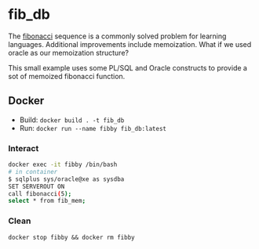 # fib_db

The [fibonacci](https://en.wikipedia.org/wiki/Fibonacci_number) sequence is a commonly solved problem for learning languages. Additional improvements include memoization. What if we used oracle as our memoization structure?

This small example uses some PL/SQL and Oracle constructs to provide a sot of memoized fibonacci function.

## Docker

* Build: `docker build . -t fib_db`
* Run: `docker run --name fibby fib_db:latest`

### Interact

```bash
docker exec -it fibby /bin/bash
# in container
$ sqlplus sys/oracle@xe as sysdba
SET SERVEROUT ON
call fibonacci(5);
select * from fib_mem;
```

### Clean

```
docker stop fibby && docker rm fibby
```